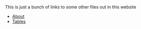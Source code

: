 This is just a bunch of links to some other files out in this website
* [About](../About.md)
* [Tables](../Tables.md)
